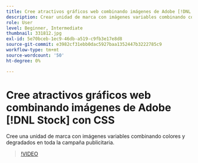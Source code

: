 ```yaml
---
title: Cree atractivos gráficos web combinando imágenes de Adobe [!DNL Stock] con CSS
description: Crear unidad de marca con imágenes variables combinando colores y degradados en toda la campaña publicitaria
role: User
level: Beginner, Intermediate
thumbnail: 331812.jpg
exl-id: 5e70bceb-1ec9-46db-a519-c9fb3e17e8d8
source-git-commit: e3982cf31ebb0dac5927baa1352447b3222785c9
workflow-type: tm+mt
source-wordcount: '50'
ht-degree: 0%

---
```


# Cree atractivos gráficos web combinando imágenes de Adobe [!DNL Stock] con CSS

Cree una unidad de marca con imágenes variables combinando colores y degradados en toda la campaña publicitaria.

>[!VIDEO](https://video.tv.adobe.com/v/331812?hidetitle=true)
